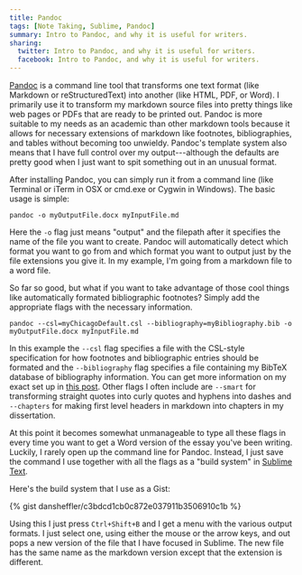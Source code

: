 ```yaml
---
title: Pandoc
tags: [Note Taking, Sublime, Pandoc]
summary: Intro to Pandoc, and why it is useful for writers.
sharing:
  twitter: Intro to Pandoc, and why it is useful for writers.
  facebook: Intro to Pandoc, and why it is useful for writers.
---
```


[Pandoc](http://pandoc.org/) is a command line tool that transforms one text format (like Markdown or reStructuredText) into another (like HTML, PDF, or Word).  I primarily use it to transform my markdown source files into pretty things like web pages or PDFs that are ready to be printed out.  Pandoc is more suitable to my needs as an academic than other markdown tools because it allows for necessary extensions of markdown like footnotes, bibliographies, and tables without becoming too unwieldy.  Pandoc's template system also means that I have full control over my output---although the defaults are pretty good when I just want to spit something out in an unusual format.

After installing Pandoc, you can simply run it from a command line (like Terminal or iTerm in OSX or cmd.exe or Cygwin in Windows).  The basic usage is simple:

```
pandoc -o myOutputFile.docx myInputFile.md
```

Here the `-o` flag just means "output" and the filepath after it specifies the name of the file you want to create.  Pandoc will automatically detect which format you want to go from and which format you want to output just by the file extensions you give it.  In my example, I'm going from a markdown file to a word file.

So far so good, but what if you want to take advantage of those cool things like automatically formated bibliographic footnotes?  Simply add the appropriate flags with the necessary information.

```
pandoc --csl=myChicagoDefault.csl --bibliography=myBibliography.bib -o myOutputFile.docx myInputFile.md
```

In this example the `--csl` flag specifies a file with the CSL-style specification for how footnotes and bibliographic entries should be formated and the `--bibliography` flag specifies a file containing my BibTeX database of bibliography information.  You can get more information on my exact set up in [this post](http://dansheffler.com/blog/2014-07-09-bibdesk-and-latex-citations/).  Other flags I often include are `--smart` for transforming straight quotes into curly quotes and hyphens into dashes and `--chapters` for making first level headers in markdown into chapters in my dissertation.

At this point it becomes somewhat unmanageable to type all these flags in every time you want to get a Word version of the essay you've been writing.  Luckily, I rarely open up the command line for Pandoc.  Instead, I just save the command I use together with all the flags as a "build system" in [Sublime Text](https://www.sublimetext.com/).

Here's the build system that I use as a Gist:


{% gist dansheffler/c3bdcd1cb0c872e037911b3506910c1b %}


Using this I just press `Ctrl+Shift+B` and I get a menu with the various output formats.  I just select one, using either the mouse or the arrow keys, and out pops a new version of the file that I have focused in Sublime.  The new file has the same name as the markdown version except that the extension is different.